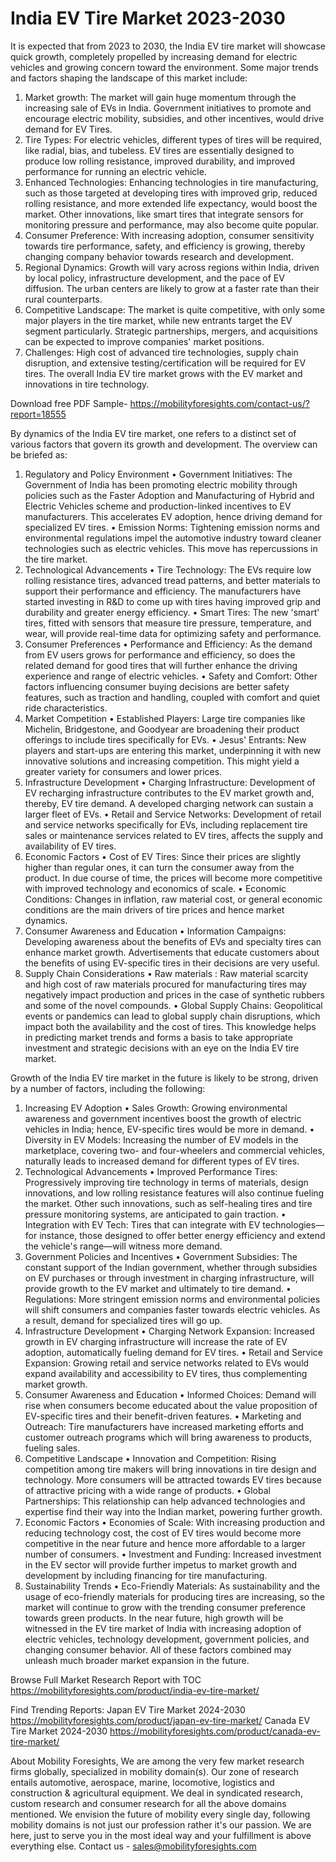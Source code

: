 # India EV Tire Market 2023-2030

It is expected that from 2023 to 2030, the India EV tire market will showcase quick growth, completely propelled by increasing demand for electric vehicles and growing concern toward the environment. Some major trends and factors shaping the landscape of this market include:
1.	Market growth: The market will gain huge momentum through the increasing sale of EVs in India. Government initiatives to promote and encourage electric mobility, subsidies, and other incentives, would drive demand for EV Tires.
2.	Tire Types: For electric vehicles, different types of tires will be required, like radial, bias, and tubeless. EV tires are essentially designed to produce low rolling resistance, improved durability, and improved performance for running an electric vehicle.
3.	Enhanced Technologies: Enhancing technologies in tire manufacturing, such as those targeted at developing tires with improved grip, reduced rolling resistance, and more extended life expectancy, would boost the market. Other innovations, like smart tires that integrate sensors for monitoring pressure and performance, may also become quite popular.
4.	Consumer Preference: With increasing adoption, consumer sensitivity towards tire performance, safety, and efficiency is growing, thereby changing company behavior towards research and development.
5.	Regional Dynamics: Growth will vary across regions within India, driven by local policy, infrastructure development, and the pace of EV diffusion. The urban centers are likely to grow at a faster rate than their rural counterparts.
6.	Competitive Landscape: The market is quite competitive, with only some major players in the tire market, while new entrants target the EV segment particularly. Strategic partnerships, mergers, and acquisitions can be expected to improve companies' market positions.
7.	Challenges: High cost of advanced tire technologies, supply chain disruption, and extensive testing/certification will be required for EV tires.
The overall India EV tire market grows with the EV market and innovations in tire technology.

Download free PDF Sample- https://mobilityforesights.com/contact-us/?report=18555

By dynamics of the India EV tire market, one refers to a distinct set of various factors that govern its growth and development. The overview can be briefed as:
1. Regulatory and Policy Environment
•	Government Initiatives: The Government of India has been promoting electric mobility through policies such as the Faster Adoption and Manufacturing of Hybrid and Electric Vehicles scheme and production-linked incentives to EV manufacturers. This accelerates EV adoption, hence driving demand for specialized EV tires.
•	Emission Norms: Tightening emission norms and environmental regulations impel the automotive industry toward cleaner technologies such as electric vehicles. This move has repercussions in the tire market.
2. Technological Advancements
•	Tire Technology: The EVs require low rolling resistance tires, advanced tread patterns, and better materials to support their performance and efficiency. The manufacturers have started investing in R&D to come up with tires having improved grip and durability and greater energy efficiency.
•	Smart Tires: The new 'smart' tires, fitted with sensors that measure tire pressure, temperature, and wear, will provide real-time data for optimizing safety and performance.
3. Consumer Preferences
•	Performance and Efficiency: As the demand from EV users grows for performance and efficiency, so does the related demand for good tires that will further enhance the driving experience and range of electric vehicles.
•	Safety and Comfort: Other factors influencing consumer buying decisions are better safety features, such as traction and handling, coupled with comfort and quiet ride characteristics.
4. Market Competition
•	Established Players: Large tire companies like Michelin, Bridgestone, and Goodyear are broadening their product offerings to include tires specifically for EVs.
•	Jesus' Entrants: New players and start-ups are entering this market, underpinning it with new innovative solutions and increasing competition. This might yield a greater variety for consumers and lower prices.
5. Infrastructure Development
•	Charging Infrastructure: Development of EV recharging infrastructure contributes to the EV market growth and, thereby, EV tire demand. A developed charging network can sustain a larger fleet of EVs.
•	Retail and Service Networks: Development of retail and service networks specifically for EVs, including replacement tire sales or maintenance services related to EV tires, affects the supply and availability of EV tires.
6. Economic Factors
•	Cost of EV Tires: Since their prices are slightly higher than regular ones, it can turn the consumer away from the product. In due course of time, the prices will become more competitive with improved technology and economics of scale.
•	Economic Conditions: Changes in inflation, raw material cost, or general economic conditions are the main drivers of tire prices and hence market dynamics.
7. Consumer Awareness and Education
•	Information Campaigns: Developing awareness about the benefits of EVs and specialty tires can enhance market growth. Advertisements that educate customers about the benefits of using EV-specific tires in their decisions are very useful.
8. Supply Chain Considerations
•	Raw materials : Raw material scarcity and high cost of raw materials procured for manufacturing tires may negatively impact production and prices in the case of synthetic rubbers and some of the novel compounds.
•	Global Supply Chains: Geopolitical events or pandemics can lead to global supply chain disruptions, which impact both the availability and the cost of tires.
This knowledge helps in predicting market trends and forms a basis to take appropriate investment and strategic decisions with an eye on the India EV tire market.

Growth of the India EV tire market in the future is likely to be strong, driven by a number of factors, including the following:
1. Increasing EV Adoption
•	Sales Growth: Growing environmental awareness and government incentives boost the growth of electric vehicles in India; hence, EV-specific tires would be more in demand.
•	Diversity in EV Models: Increasing the number of EV models in the marketplace, covering two- and four-wheelers and commercial vehicles, naturally leads to increased demand for different types of EV tires.
2. Technological Advancements
•	Improved Performance Tires: Progressively improving tire technology in terms of materials, design innovations, and low rolling resistance features will also continue fueling the market. Other such innovations, such as self-healing tires and tire pressure monitoring systems, are anticipated to gain traction.
•	Integration with EV Tech: Tires that can integrate with EV technologies—for instance, those designed to offer better energy efficiency and extend the vehicle's range—will witness more demand.
3. Government Policies and Incentives
•	Government Subsidies: The constant support of the Indian government, whether through subsidies on EV purchases or through investment in charging infrastructure, will provide growth to the EV market and ultimately to tire demand.
•	Regulations: More stringent emission norms and environmental policies will shift consumers and companies faster towards electric vehicles. As a result, demand for specialized tires will go up.
4. Infrastructure Development
•	Charging Network Expansion: Increased growth in EV charging infrastructure will increase the rate of EV adoption, automatically fueling demand for EV tires.
•	Retail and Service Expansion: Growing retail and service networks related to EVs would expand availability and accessibility to EV tires, thus complementing market growth.
5. Consumer Awareness and Education
•	Informed Choices: Demand will rise when consumers become educated about the value proposition of EV-specific tires and their benefit-driven features.
•	Marketing and Outreach: Tire manufacturers have increased marketing efforts and customer outreach programs which will bring awareness to products, fueling sales.
6. Competitive Landscape
•	Innovation and Competition: Rising competition among tire makers will bring innovations in tire design and technology. More consumers will be attracted towards EV tires because of attractive pricing with a wide range of products.
•	Global Partnerships: This relationship can help advanced technologies and expertise find their way into the Indian market, powering further growth.
7. Economic Factors
•	Economies of Scale: With increasing production and reducing technology cost, the cost of EV tires would become more competitive in the near future and hence more affordable to a larger number of consumers.
•	Investment and Funding: Increased investment in the EV sector will provide further impetus to market growth and development by including financing for tire manufacturing.
8. Sustainability Trends
•	Eco-Friendly Materials: As sustainability and the usage of eco-friendly materials for producing tires are increasing, so the market will continue to grow with the trending consumer preference towards green products.
In the near future, high growth will be witnessed in the EV tire market of India with increasing adoption of electric vehicles, technology development, government policies, and changing consumer behavior. All of these factors combined may unleash much broader market expansion in the future.




Browse Full Market Research Report with TOC https://mobilityforesights.com/product/india-ev-tire-market/

Find Trending Reports:
Japan EV Tire Market 2024-2030 
https://mobilityforesights.com/product/japan-ev-tire-market/
Canada EV Tire Market 2024-2030
https://mobilityforesights.com/product/canada-ev-tire-market/


About Mobility Foresights,
We are among the very few market research firms globally, specialized in mobility domain(s). Our zone of research entails automotive, aerospace, marine, locomotive, logistics and construction & agricultural equipment. We deal in syndicated research, custom research and consumer research for all the above domains mentioned.
We envision the future of mobility every single day, following mobility domains is not just our profession rather it's our passion. We are here, just to serve you in the most ideal way and your fulfillment is above everything else. Contact us -  sales@mobilityforesights.com 

